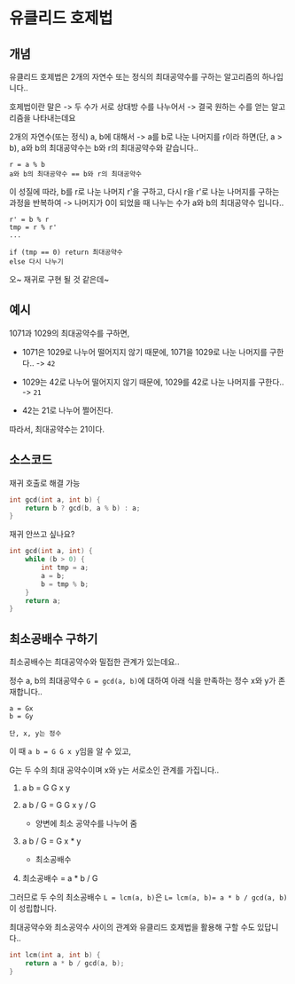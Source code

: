 # 유클리드 호제법

## 개념

유클리드 호제법은 2개의 자연수 또는 정식의 최대공약수를 구하는 알고리즘의 하나입니다..

호제법이란 말은 -> 두 수가 서로 상대방 수를 나누어서 -> 결국 원하는 수를 얻는 알고리즘을 나타내는데요

2개의 자연수(또는 정식) a, b에 대해서 -> a를 b로 나눈 나머지를 r이라 하면(단, a > b), a와 b의 최대공약수는 b와 r의 최대공약수와 같습니다..

```
r = a % b
a와 b의 최대공약수 == b와 r의 최대공약수
```

이 성질에 따라, b를 r로 나눈 나머지 r'을 구하고, 다시 r을 r'로 나눈 나머지를 구하는 과정을 반복하여 -> 나머지가 0이 되었을 때 나누는 수가 a와 b의 최대공약수 입니다..

```
r' = b % r
tmp = r % r'
...

if (tmp == 0) return 최대공약수
else 다시 나누기
```

오~ 재귀로 구현 될 것 같은데~

## 예시

1071과 1029의 최대공약수를 구하면,

- 1071은 1029로 나누어 떨어지지 않기 때문에, 1071을 1029로 나눈 나머지를 구한다.. -> `42`

- 1029는 42로 나누어 떨어지지 않기 때문에, 1029를 42로 나눈 나머지를 구한다.. -> `21`

- 42는 21로 나누어 쩔어진다.

따라서, 최대공약수는 21이다.

## 소스코드

재귀 호출로 해결 가능

```cpp
int gcd(int a, int b) {
    return b ? gcd(b, a % b) : a;
}
```

재귀 안쓰고 싶나요?

```cpp
int gcd(int a, int) {
    while (b > 0) {
        int tmp = a;
        a = b;
        b = tmp % b;
    }
    return a;
}
```

## 최소공배수 구하기

최소공배수는 최대공약수와 밀접한 관계가 있는데요..

정수 a, b의 최대공약수 `G = gcd(a, b)`에 대하여 아래 식을 만족하는 정수 x와 y가 존재합니다..

```
a = Gx
b = Gy

단, x, y는 정수
```

이 때 `a b = G G x y`임을 알 수 있고,

G는 두 수의 최대 공약수이며 x와 y는 서로소인 관계를 가집니다..

1. a b = G G x y

2. a b / G = G G x y / G

    - 양변에 최소 공약수를 나누어 줌

3. a b / G = G x * y

    - 최소공배수

4. 최소공배수 = a * b / G

그러므로 두 수의 최소공배수 `L = lcm(a, b)`은 `L= lcm(a, b)= a * b / gcd(a, b)`이 성립합니다.

최대공약수와 최소공약수 사이의 관계와 유클리드 호제법을 활용해 구할 수도 있답니다..

```cpp
int lcm(int a, int b) {
    return a * b / gcd(a, b);
}
```
